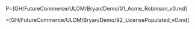 P=[GH/FutureCommerce/ULOM/Bryan/Demo/01_Acme_Robinson_v0.md] 

=[GH/FutureCommerce/ULOM/Bryan/Demo/92_LicensePopulated_v0.md]